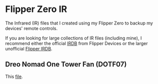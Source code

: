 # Flipper Zero IR

The Infrared (IR) files that I created using my Flipper Zero to backup my devices' remote controls.

If you are looking for large collections of IR files (including mine), I recommend either the official
[IRDB](https://github.com/flipperdevices/IRDB) from Flipper Devices or
the larger unofficial
[Flipper IRDB](https://github.com/Lucaslhm/Flipper-IRDB).

## Dreo Nomad One Tower Fan (DOTF07)

This [file](Dreo_Nomad_One_DOTF07/Dreo_Nomad_One_DOTF07.ir).
